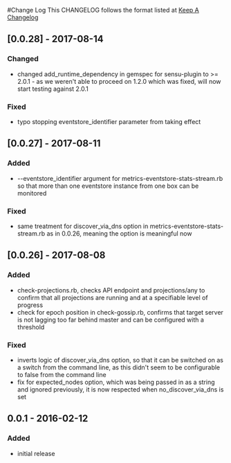 #Change Log
This CHANGELOG follows the format listed at [Keep A Changelog](http://keepachangelog.com/)

## [0.0.28] - 2017-08-14
### Changed
- changed add\_runtime\_dependency in gemspec for sensu-plugin to >= 2.0.1 - as we weren't able to proceed on 1.2.0 which was fixed, will now start testing against 2.0.1
### Fixed
- typo stopping eventstore\_identifier parameter from taking effect

## [0.0.27] - 2017-08-11
### Added
- --eventstore\_identifier argument for metrics-eventstore-stats-stream.rb so that more than one eventstore instance from one box can be monitored
### Fixed
- same treatment for discover\_via\_dns option in metrics-eventstore-stats-stream.rb as in 0.0.26, meaning the option is meaningful now

## [0.0.26] - 2017-08-08
### Added
- check-projections.rb, checks API endpoint and projections/any to confirm that all projections are running and at a specifiable level of progress
- check for epoch position in check-gossip.rb, confirms that target server is not lagging too far behind master and can be configured with a threshold
### Fixed
- inverts logic of discover\_via\_dns option, so that it can be switched on as a switch from the command line, as this didn't seem to be configurable to false from the command line
- fix for expected\_nodes option, which was being passed in as a string and ignored previously, it is now respected when no\_discover\_via\_dns is set

## 0.0.1 - 2016-02-12
### Added
- initial release
